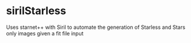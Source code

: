 # sirilStarless
Uses starnet++ with Siril to automate the generation of Starless and Stars only images given a fit file input
